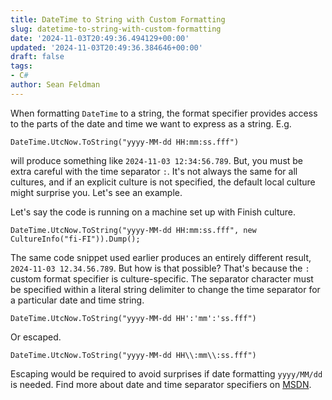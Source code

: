 ```yaml
---
title: DateTime to String with Custom Formatting
slug: datetime-to-string-with-custom-formatting
date: '2024-11-03T20:49:36.494129+00:00'
updated: '2024-11-03T20:49:36.384646+00:00'
draft: false
tags:
- C#
author: Sean Feldman
---
```

When formatting `DateTime` to a string, the format specifier provides access to the parts of the date and time we want to express as a string. E.g. 
```
DateTime.UtcNow.ToString("yyyy-MM-dd HH:mm:ss.fff")
```

will produce something like `2024-11-03 12:34:56.789`. But, you must be extra careful with the time separator `:`. It's not always the same for all cultures, and if an explicit culture is not specified, the default local culture might surprise you. Let's see an example.

Let's say the code is running on a machine set up with Finish culture. 

```
DateTime.UtcNow.ToString("yyyy-MM-dd HH:mm:ss.fff", new CultureInfo("fi-FI")).Dump();
```

The same code snippet used earlier produces an entirely different result, `2024-11-03 12.34.56.789`. But how is that possible? That's because the `:` custom format specifier is culture-specific. The separator character must be specified within a literal string delimiter to change the time separator for a particular date and time string. 

```
DateTime.UtcNow.ToString("yyyy-MM-dd HH':'mm':'ss.fff")
```

 Or escaped. 

```
DateTime.UtcNow.ToString("yyyy-MM-dd HH\\:mm\\:ss.fff")
```

Escaping would be required to avoid surprises if date formatting `yyyy/MM/dd` is needed. Find more about date and time separator specifiers on [MSDN][1].

[1]: https://learn.microsoft.com/en-us/dotnet/standard/base-types/custom-date-and-time-format-strings#date-and-time-separator-specifiers
